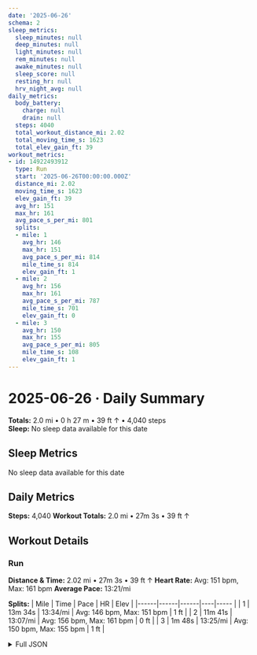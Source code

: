 ```yaml
---
date: '2025-06-26'
schema: 2
sleep_metrics:
  sleep_minutes: null
  deep_minutes: null
  light_minutes: null
  rem_minutes: null
  awake_minutes: null
  sleep_score: null
  resting_hr: null
  hrv_night_avg: null
daily_metrics:
  body_battery:
    charge: null
    drain: null
  steps: 4040
  total_workout_distance_mi: 2.02
  total_moving_time_s: 1623
  total_elev_gain_ft: 39
workout_metrics:
- id: 14922493912
  type: Run
  start: '2025-06-26T00:00:00.000Z'
  distance_mi: 2.02
  moving_time_s: 1623
  elev_gain_ft: 39
  avg_hr: 151
  max_hr: 161
  avg_pace_s_per_mi: 801
  splits:
  - mile: 1
    avg_hr: 146
    max_hr: 151
    avg_pace_s_per_mi: 814
    mile_time_s: 814
    elev_gain_ft: 1
  - mile: 2
    avg_hr: 156
    max_hr: 161
    avg_pace_s_per_mi: 787
    mile_time_s: 701
    elev_gain_ft: 0
  - mile: 3
    avg_hr: 150
    max_hr: 155
    avg_pace_s_per_mi: 805
    mile_time_s: 108
    elev_gain_ft: 1
---
```

# 2025-06-26 · Daily Summary
**Totals:** 2.0 mi • 0 h 27 m • 39 ft ↑ • 4,040 steps  
**Sleep:** No sleep data available for this date

## Sleep Metrics
No sleep data available for this date

## Daily Metrics
**Steps:** 4,040
**Workout Totals:** 2.0 mi • 27m 3s • 39 ft ↑

## Workout Details
### Run
**Distance & Time:** 2.02 mi • 27m 3s • 39 ft ↑
**Heart Rate:** Avg: 151 bpm, Max: 161 bpm
**Average Pace:** 13:21/mi

**Splits:**
| Mile | Time | Pace | HR | Elev |
|------|------|------|----|----- |
| 1 | 13m 34s | 13:34/mi | Avg: 146 bpm, Max: 151 bpm | 1 ft |
| 2 | 11m 41s | 13:07/mi | Avg: 156 bpm, Max: 161 bpm | 0 ft |
| 3 | 1m 48s | 13:25/mi | Avg: 150 bpm, Max: 155 bpm | 1 ft |


<details>
<summary>Full JSON</summary>

```json
{
  "date": "2025-06-26",
  "schema": 2,
  "sleep_metrics": {
    "sleep_minutes": null,
    "deep_minutes": null,
    "light_minutes": null,
    "rem_minutes": null,
    "awake_minutes": null,
    "sleep_score": null,
    "resting_hr": null,
    "hrv_night_avg": null
  },
  "daily_metrics": {
    "body_battery": {
      "charge": null,
      "drain": null
    },
    "steps": 4040,
    "total_workout_distance_mi": 2.02,
    "total_moving_time_s": 1623,
    "total_elev_gain_ft": 39
  },
  "workout_metrics": [
    {
      "id": 14922493912,
      "type": "Run",
      "start": "2025-06-26T00:00:00.000Z",
      "distance_mi": 2.02,
      "moving_time_s": 1623,
      "elev_gain_ft": 39,
      "avg_hr": 151,
      "max_hr": 161,
      "avg_pace_s_per_mi": 801,
      "splits": [
        {
          "mile": 1,
          "avg_hr": 146,
          "max_hr": 151,
          "avg_pace_s_per_mi": 814,
          "mile_time_s": 814,
          "elev_gain_ft": 1
        },
        {
          "mile": 2,
          "avg_hr": 156,
          "max_hr": 161,
          "avg_pace_s_per_mi": 787,
          "mile_time_s": 701,
          "elev_gain_ft": 0
        },
        {
          "mile": 3,
          "avg_hr": 150,
          "max_hr": 155,
          "avg_pace_s_per_mi": 805,
          "mile_time_s": 108,
          "elev_gain_ft": 1
        }
      ]
    }
  ]
}
```
</details>
